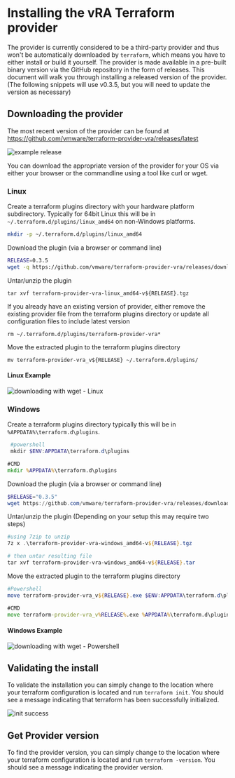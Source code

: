 # Installing the vRA Terraform provider

The provider is currently considered to be a third-party provider and thus won't be automatically downloaded by ```terraform```, which means you have to either install or build it yourself. The provider is made available in a pre-built binary version via the GitHub repository in the form of releases. This document will walk you through installing a released version of the provider. (The following snippets will use v0.3.5, but you will need to update the version as necessary)

## Downloading the provider

 The most recent version of the provider can be found at https://github.com/vmware/terraform-provider-vra/releases/latest

![example release](images/provider_release_example.png)

You can download the appropriate version of the provider for your OS via either your browser or the commandline using a tool like curl or wget.

### Linux

Create a terraform plugins directory with your hardware platform subdirectory. Typically for 64bit Linux this will be in ```~/.terraform.d/plugins/linux_amd64``` on non-Windows platforms.

```bash
mkdir -p ~/.terraform.d/plugins/linux_amd64 
```

Download the plugin (via a browser or command line)

 ```bash
 RELEASE=0.3.5
 wget -q https://github.com/vmware/terraform-provider-vra/releases/download/v${RELEASE}/terraform-provider-vra-linux_amd64-v${RELEASE}.tgz
 ```

Untar/unzip the plugin

```shell
tar xvf terraform-provider-vra-linux_amd64-v${RELEASE}.tgz
```

If you already have an existing version of provider, either remove the existing provider file from the terraform plugins directory or update all configuration files to include latest version

```shell
rm ~/.terraform.d/plugins/terraform-provider-vra*
```

Move the extracted plugin to the terraform plugins directory

```shell
mv terraform-provider-vra_v${RELEASE} ~/.terraform.d/plugins/
```

#### Linux Example

![downloading with wget - Linux ](images/wget_release_linux.png)

### Windows

Create a terraform plugins directory typically this will be in ```%APPDATA%\terraform.d\plugins```.

```powershell
 #powershell
 mkdir $ENV:APPDATA\terraform.d\plugins
```

```cmd
#CMD
mkdir %APPDATA%\terraform.d\plugins
```

Download the plugin (via a browser or command line)

 ```powershell
 $RELEASE="0.3.5"
 wget https://github.com/vmware/terraform-provider-vra/releases/download/v${RELEASE}/terraform-provider-vra-windows_amd64-v${RELEASE}.tgz -outfile terraform-provider-vra-windows_amd64-v${RELEASE}.tgz
 ```

Untar/unzip the plugin (Depending on your setup this may require two steps)

```powershell
#using 7zip to unzip
7z x .\terraform-provider-vra-windows_amd64-v${RELEASE}.tgz

# then untar resulting file
tar xvf terraform-provider-vra-windows_amd64-v${RELEASE}.tar
```

Move the extracted plugin to the terraform plugins directory

```powershell
#Powershell
move terraform-provider-vra_v${RELEASE}.exe $ENV:APPDATA\terraform.d\plugins
```

```cmd
#CMD
move terraform-provider-vra_v%RELEASE%.exe %APPDATA%\terraform.d\plugins
```

#### Windows Example

![downloading with wget - Powershell ](images/wget_release_pshell.png)

## Validating the install

To validate the installation you can simply change to the location where your terraform configuration is located and run ```terraform init```. You should see a message indicating that terraform has been successfully initialized.

![init success](images/install_success.png)

## Get Provider version
To find the provider version, you can simply change to the location where your terraform configuration is located and run ```terraform -version```. You should see a message indicating the provider version.
